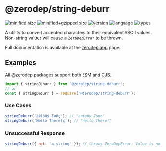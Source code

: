 # @zerodep/string-deburr

[![minified size](https://img.shields.io/bundlephobia/min/@zerodep/string-deburr?style=flat-square&color=blue)](https://bundlephobia.com/package/@zerodep/string-deburr)
[![minified+gzipped size](https://img.shields.io/bundlephobia/minzip/@zerodep/string-deburr?style=flat-square&color=blue)](https://bundlephobia.com/package/@zerodep/string-deburr)
[![version](https://img.shields.io/npm/v/@zerodep/string-deburr?style=flat-square&color=blue)](https://www.npmjs.com/package/@zerodep/string-deburr)
![language](https://img.shields.io/badge/typescript-100%25-blue?style=flat-square)
![types](https://img.shields.io/badge/types-included-blue?style=flat-square)

A utility to convert accented characters to their equivalent ASCII values. Non-string values will cause a `ZeroDepError` to be thrown.

Full documentation is available at the [zerodep.app](http://zerodep.app/#/string/deburr) page.

## Examples

All @zerodep packages support both ESM and CJS.

```javascript
import { stringDeburr } from '@zerodep/string-deburr';
// or
const { stringDeburr } = require('@zerodep/string-deburr');
```

### Use Cases

```javascript
stringDeburr('àëîóüý Žøñç'); // "aeioUy Zonc"
stringDeburr('Hello There!ç'); // "Hello THere!"
```

### Unsuccessful Response

```javascript
stringDeburr({ not: 'a string' }); // throws ZeroDepError: Value is not a string
```

